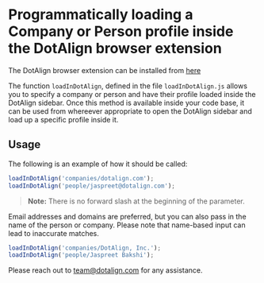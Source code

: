 # Programmatically loading a Company or Person profile inside the DotAlign browser extension

The DotAlign browser extension can be installed from [here]([https://chromewebstore.google.com/detail/dotalign/ofahkjbhcadlldpoahogjikmdoibbejh?hl=en-US&pli=1])

The function `loadInDotAlign`, defined in the file `loadInDotAlign.js` allows you to specify a company or person and have their profile loaded inside the DotAlign sidebar. Once this method is available inside your code base, it can be used from whereever appropriate to open the DotAlign sidebar and load up a specific profile inside it.  

## Usage

The following is an example of how it should be called:

```javascript
loadInDotAlign('companies/dotalign.com');
loadInDotAlign('people/jaspreet@dotalign.com');
```

> **Note:** There is no forward slash at the beginning of the parameter.

Email addresses and domains are preferred, but you can also pass in the name of the person or company. Please note that name-based input can lead to inaccurate matches.

```javascript
loadInDotAlign('companies/DotAlign, Inc.');
loadInDotAlign('people/Jaspreet Bakshi');
```

Please reach out to team@dotalign.com for any assistance. 
